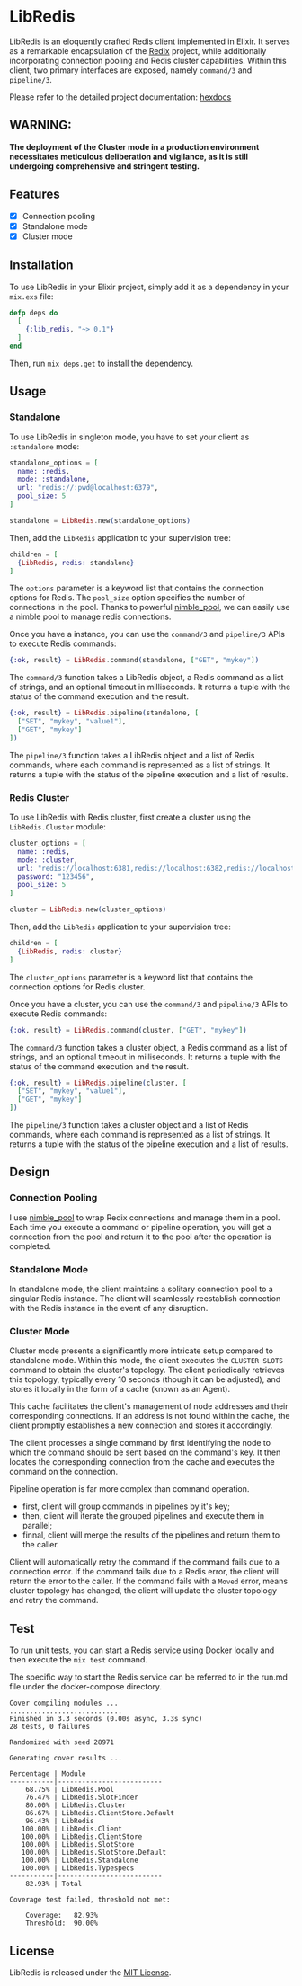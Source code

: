 <!-- MDOC !-->
# LibRedis

LibRedis is an eloquently crafted Redis client implemented in Elixir. It serves as a remarkable encapsulation of the [Redix](https://github.com/whatyouhide/redix) project, while additionally incorporating connection pooling and Redis cluster capabilities. Within this client, two primary interfaces are exposed, namely `command/3` and `pipeline/3`.

Please refer to the detailed project documentation: [hexdocs](https://hexdocs.pm/lib_redis/0.1.0/LibRedis.html)

## WARNING:
**The deployment of the Cluster mode in a production environment necessitates meticulous deliberation and vigilance, as it is still undergoing comprehensive and stringent testing.**

## Features
- [x] Connection pooling
- [x] Standalone mode
- [x] Cluster mode

## Installation

To use LibRedis in your Elixir project, simply add it as a dependency in your `mix.exs` file:

```elixir
defp deps do
  [
    {:lib_redis, "~> 0.1"}
  ]
end
```

Then, run `mix deps.get` to install the dependency.

## Usage

### Standalone

To use LibRedis in singleton mode, you have to set your client as `:standalone` mode:

```elixir
standalone_options = [
  name: :redis,
  mode: :standalone,
  url: "redis://:pwd@localhost:6379",
  pool_size: 5
]

standalone = LibRedis.new(standalone_options)
```

Then, add the `LibRedis` application to your supervision tree:

```elixir
children = [
  {LibRedis, redis: standalone}
]
```

The `options` parameter is a keyword list that contains the connection options for Redis. The `pool_size` option specifies the number of connections in the pool.
Thanks to powerful [nimble_pool](https://github.com/dashbitco/nimble_pool), we can easily use a nimble pool to manage redis connections.

Once you have a instance, you can use the `command/3` and `pipeline/3` APIs to execute Redis commands:

```elixir
{:ok, result} = LibRedis.command(standalone, ["GET", "mykey"])
```

The `command/3` function takes a LibRedis object, a Redis command as a list of strings, and an optional timeout in milliseconds. It returns a tuple with the status of the command execution and the result.

```elixir
{:ok, result} = LibRedis.pipeline(standalone, [
  ["SET", "mykey", "value1"],
  ["GET", "mykey"]
])
```

The `pipeline/3` function takes a LibRedis object and a list of Redis commands, where each command is represented as a list of strings. It returns a tuple with the status of the pipeline execution and a list of results.

### Redis Cluster

To use LibRedis with Redis cluster, first create a cluster using the `LibRedis.Cluster` module:

```elixir
cluster_options = [
  name: :redis,
  mode: :cluster,
  url: "redis://localhost:6381,redis://localhost:6382,redis://localhost:6383,redis://localhost:6384,redis://localhost:6385",
  password: "123456",
  pool_size: 5
]

cluster = LibRedis.new(cluster_options)
```

Then, add the `LibRedis` application to your supervision tree:

```elixir
children = [
  {LibRedis, redis: cluster}
]
```

The `cluster_options` parameter is a keyword list that contains the connection options for Redis cluster. 

Once you have a cluster, you can use the `command/3` and `pipeline/3` APIs to execute Redis commands:

```elixir
{:ok, result} = LibRedis.command(cluster, ["GET", "mykey"])
```

The `command/3` function takes a cluster object, a Redis command as a list of strings, and an optional timeout in milliseconds. It returns a tuple with the status of the command execution and the result.

```elixir
{:ok, result} = LibRedis.pipeline(cluster, [
  ["SET", "mykey", "value1"],
  ["GET", "mykey"]
])
```

The `pipeline/3` function takes a cluster object and a list of Redis commands, where each command is represented as a list of strings. It returns a tuple with the status of the pipeline execution and a list of results.

## Design

### Connection Pooling
I use [nimble_pool](https://github.com/dashbitco/nimble_pool) to wrap Redix connections and manage them in a pool. Each time you execute a command or pipeline operation, you will get a connection from the pool and return it to the pool after the operation is completed.

### Standalone Mode
In standalone mode, the client maintains a solitary connection pool to a singular Redis instance. The client will seamlessly reestablish connection with the Redis instance in the event of any disruption.

### Cluster Mode
Cluster mode presents a significantly more intricate setup compared to standalone mode. Within this mode, the client executes the `CLUSTER SLOTS` command to obtain the cluster's topology. The client periodically retrieves this topology, typically every 10 seconds (though it can be adjusted), and stores it locally in the form of a cache (known as an Agent).

This cache facilitates the client's management of node addresses and their corresponding connections. If an address is not found within the cache, the client promptly establishes a new connection and stores it accordingly.

The client processes a single command by first identifying the node to which the command should be sent based on the command's key. It then locates the corresponding connection from the cache and executes the command on the connection.

Pipeline operation is far more complex than command operation. 
- first, client will group commands in pipelines by it's key;
- then, client will iterate the grouped pipelines and execute them in parallel;
- finnal, client will merge the results of the pipelines and return them to the caller.

Client will automatically retry the command if the command fails due to a connection error. If the command fails due to a Redis error, the client will return the error to the caller. If the command fails with a `Moved` error, means cluster topology has changed, the client will update the cluster topology and retry the command.

## Test
To run unit tests, you can start a Redis service using Docker locally and then execute the `mix test` command.

The specific way to start the Redis service can be referred to in the run.md file under the docker-compose directory.

```
Cover compiling modules ...
............................
Finished in 3.3 seconds (0.00s async, 3.3s sync)
28 tests, 0 failures

Randomized with seed 28971

Generating cover results ...

Percentage | Module
-----------|--------------------------
    68.75% | LibRedis.Pool
    76.47% | LibRedis.SlotFinder
    80.00% | LibRedis.Cluster
    86.67% | LibRedis.ClientStore.Default
    96.43% | LibRedis
   100.00% | LibRedis.Client
   100.00% | LibRedis.ClientStore
   100.00% | LibRedis.SlotStore
   100.00% | LibRedis.SlotStore.Default
   100.00% | LibRedis.Standalone
   100.00% | LibRedis.Typespecs
-----------|--------------------------
    82.93% | Total

Coverage test failed, threshold not met:

    Coverage:   82.93%
    Threshold:  90.00%
```

## License

LibRedis is released under the [MIT License](https://opensource.org/licenses/MIT).